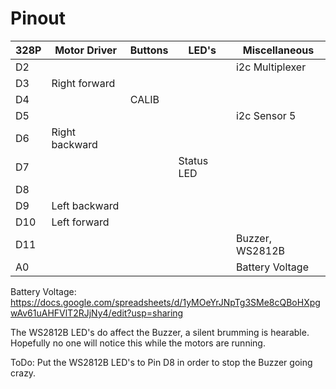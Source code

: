 # Pinout
| 328P | Motor Driver   | Buttons  | LED's       |  Miscellaneous  |
|------|----------------|----------|-------------|-----------------|
| D2   |                |          |             | i2c Multiplexer |
| D3   | Right forward  |          |             |                 |
| D4   |                |  CALIB   |             |                 |
| D5   |                |          |             |   i2c Sensor 5  |
| D6   | Right backward |          |             |                 |
| D7   |                |          | Status LED  |                 |
| D8   |                |          |             |                 |
| D9   | Left backward  |          |             |                 |
| D10  | Left forward   |          |             |                 |
| D11  |                |          |             | Buzzer, WS2812B |
| A0   |                |          |             | Battery Voltage |

Battery Voltage: https://docs.google.com/spreadsheets/d/1yMOeYrJNpTg3SMe8cQBoHXpgwAv61uAHFVlT2RJjNy4/edit?usp=sharing

The WS2812B LED's do affect the Buzzer, a silent brumming is hearable. Hopefully no one will notice this while the motors are running.

ToDo: Put the WS2812B LED's to Pin D8 in order to stop the Buzzer going crazy.
